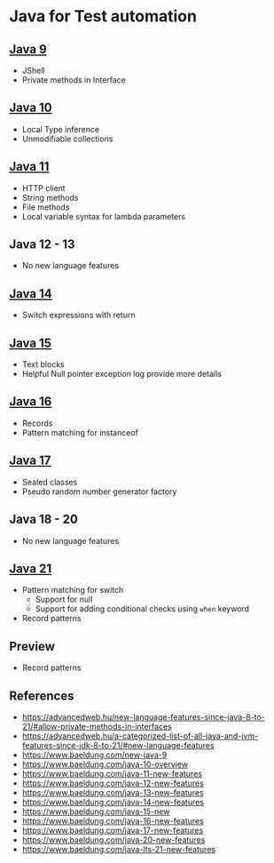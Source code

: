 # Java for Test automation

## [Java 9](https://www.baeldung.com/new-java-9)

- JShell
- Private methods in Interface

## [Java 10](https://www.baeldung.com/java-10-overview)

- Local Type inference
- Unmodifiable collections

## [Java 11](https://www.baeldung.com/java-11-new-features)

- HTTP client
- String methods
- File methods
- Local variable syntax for lambda parameters

## Java 12 - 13

- No new language features

## [Java 14](https://www.baeldung.com/java-14-new-features)

- Switch expressions with return

## [Java 15](https://www.baeldung.com/java-15-new)

- Text blocks
- Helpful Null pointer exception log provide more details

## [Java 16](https://www.baeldung.com/java-16-new-features)

- Records
- Pattern matching for instanceof

## [Java 17](https://www.baeldung.com/java-17-new-features)

- Sealed classes
- Pseudo random number generator factory

## Java 18 - 20

- No new language features

## [Java 21](https://www.baeldung.com/java-lts-21-new-features)

- Pattern matching for switch 
  - Support for null
  - Support for adding conditional checks using `when` keyword
- Record patterns

## Preview

- Record patterns

## References

- https://advancedweb.hu/new-language-features-since-java-8-to-21/#allow-private-methods-in-interfaces
- https://advancedweb.hu/a-categorized-list-of-all-java-and-jvm-features-since-jdk-8-to-21/#new-language-features
- https://www.baeldung.com/new-java-9
- https://www.baeldung.com/java-10-overview
- https://www.baeldung.com/java-11-new-features
- https://www.baeldung.com/java-12-new-features
- https://www.baeldung.com/java-13-new-features
- https://www.baeldung.com/java-14-new-features
- https://www.baeldung.com/java-15-new
- https://www.baeldung.com/java-16-new-features
- https://www.baeldung.com/java-17-new-features
- https://www.baeldung.com/java-20-new-features
- https://www.baeldung.com/java-lts-21-new-features